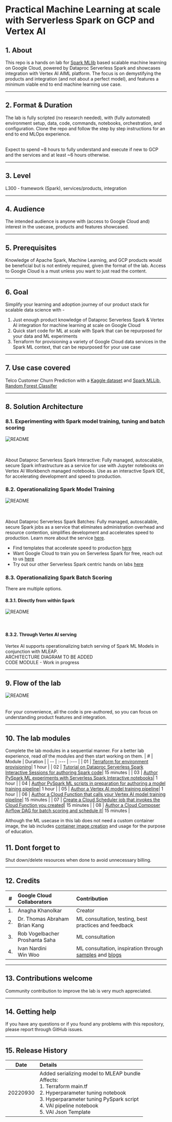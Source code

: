# Practical Machine Learning at scale with Serverless Spark on GCP and Vertex AI


## 1. About

This repo is a hands on lab for [Spark MLlib](https://spark.apache.org/docs/latest/ml-guide.html) based scalable machine learning on Google Cloud, powered by Dataproc Serverless Spark and showcases integration with Vertex AI AIML platform. The focus is on demystifying the products and integration (and not about a perfect model), and features a minimum viable end to end machine learning use case.

<hr>

## 2. Format & Duration
The lab is fully scripted (no research needed), with (fully automated) environment setup, data, code, commands, notebooks, orchestration, and configuration. Clone the repo and follow the step by step instructions for an end to end MLOps experience. <br><br>

Expect to spend ~8 hours to fully understand and execute if new to GCP and the services and at least ~6 hours otherwise.

<hr>

## 3. Level
L300 - framework (Spark), services/products, integration 

<hr>

## 4. Audience
The intended audience is anyone with (access to Google Cloud and) interest in the usecase, products and features showcased.

<hr>

## 5. Prerequisites
Knowledge of Apache Spark, Machine Learning, and GCP products would be beneficial but is not entirely required, given the format of the lab. Access to Google Cloud is a must unless you want to just read the content.

<hr>

## 6. Goal
Simplify your learning and adoption journey of our product stack for scalable data science with - <br> 
1. Just enough product knowledge of Dataproc Serverless Spark & Vertex AI integration for machine learning at scale on Google Cloud<br>
2. Quick start code for ML at scale with Spark that can be repurposed for your data and ML experiments<br>
3. Terraform for provisioning a variety of Google Cloud data services in the Spark ML context, that can be repurposed for your use case<br>

<hr>

## 7. Use case covered
Telco Customer Churn Prediction with a [Kaggle dataset](https://www.kaggle.com/datasets/blastchar/telco-customer-churn) and [Spark MLLib, Random Forest Classifer](https://spark.apache.org/docs/latest/ml-classification-regression.html#random-forest-classifier)<br> 

<hr>

## 8. Solution Architecture

### 8.1. Experimenting with Spark model training, tuning and batch scoring

![README](06-images/landing-page-02.png)   
<br><br>

About Dataproc Serverless Spark Interactive:
Fully managed, autoscalable, secure Spark infrastructure as a service for use with Jupyter notebooks on Vertex AI Workbench managed notebooks. Use as an interactive Spark IDE, for accelerating development and speed to production.

### 8.2. Operationalizing Spark Model Training

![README](06-images/landing-page-03.png)   
<br><br>

About Dataproc Serverless Spark Batches:
Fully managed, autoscalable, secure Spark jobs as a service that eliminates administration overhead and resource contention, simplifies development and accelerates speed to production. Learn more about the service [here](https://cloud.google.com/dataproc-serverless/docs). <br>

- Find templates that accelerate speed to production [here](https://github.com/GoogleCloudPlatform/dataproc-templates)
- Want Google Cloud to train you on Serverless Spark for free, reach out to us [here](https://forms.gle/8ekUAFYd5xXvi2Hy9)
- Try out our other Serverless Spark centric hands on labs [here](https://github.com/GoogleCloudPlatform/serverless-spark-workshop)

### 8.3. Operationalizing Spark Batch Scoring
There are multiple options. 

#### 8.3.1. Directly from within Spark
![README](06-images/landing-page-04.png)   
<br><br>

#### 8.3.2. Through Vertex AI serving
Vertex AI supports operationalizing batch serving of Spark ML Models in conjunction with MLEAP.<br>
ARCHITECTURE DIAGRAM TO BE ADDED<br>
CODE MODULE - Work in progress<br>

<hr>

## 9. Flow of the lab

![README](06-images/landing-page-01.png)   
<br><br>
For your convenience, all the code is pre-authored, so you can focus on understanding product features and integration.

<hr>

## 10. The lab modules
Complete the lab modules in a sequential manner. For a better lab experience, read *all* the modules and then start working on them.
| # | Module | Duration | 
| -- | :--- | :--- |
| 01 |  [Terraform for environment provisioning](05-lab-guide/Module-01-Environment-Provisioning.md)| 1 hour |
| 02 |  [Tutorial on Dataproc Serverless Spark Interactive Sessions for authoring Spark code](05-lab-guide/Module-02-Spark-IDE-on-GCP.md)| 15 minutes |
| 03 |  [Author PySpark ML experiments with Serverless Spark Interactive notebooks](05-lab-guide/Module-03-Author-ML-Experiments-With-Spark-Notebooks.md)| 1 hour |
| 04 |  [Author PySpark ML scripts in preparation for authoring a model training pipeline](05-lab-guide/Module-04-Author-ML-PySpark-Scripts.md)| 1 hour |
| 05 |  [Author a Vertex AI model training pipeline](05-lab-guide/Module-05-Author-Vertex-AI-Pipeline.md)| 1 hour |
| 06 |  [Author a Cloud Function that calls your Vertex AI model training pipeline](05-lab-guide/Module-06-Author-CloudFunction-For-Vertex-AI-Pipeline.md)| 15 minutes |
| 07 |  [Create a Cloud Scheduler job that invokes the Cloud Function you created](05-lab-guide/Module-07-Schedule-VertexAI-Pipeline.md)| 15 minutes |
| 08 |  [Author a Cloud Composer Airflow DAG for batch scoring and schedule it](05-lab-guide/Module-08-Orchestrate-Batch-Scoring.md)| 15 minutes |

Although the ML usecase in this lab does not need a custom container image, the lab includes [container image creation](05-lab-guide/Module-04-Author-ML-PySpark-Scripts.md#11-creating-a-custom-container-image) and usage for the purpose of education.

## 11. Dont forget to 
Shut down/delete resources when done to avoid unnecessary billing.

<hr>

## 12. Credits
| # | Google Cloud Collaborators | Contribution  | 
| -- | :--- | :--- |
| 1. | Anagha Khanolkar | Creator |
| 2. | Dr. Thomas Abraham<br>Brian Kang | ML consultation, testing, best practices and feedback |
| 3. |Rob Vogelbacher<br>Proshanta Saha| ML consultation |
| 4. | Ivan Nardini<br>Win Woo | ML consultation, inspiration through [samples](https://github.com/GoogleCloudPlatform/vertex-ai-samples/blob/main/notebooks/official/pipelines/google_cloud_pipeline_components_dataproc_tabular.ipynb) and [blogs](https://medium.com/google-cloud/sparkling-vertex-ai-pipeline-cfe6e19334f7) |


<hr>

## 13. Contributions welcome
Community contribution to improve the lab is very much appreciated. <br>

<hr>

## 14. Getting help
If you have any questions or if you found any problems with this repository, please report through GitHub issues.

<hr>

## 15. Release History
| Date | Details | 
| -- | :--- | 
| 20220930 |  Added serializing model to MLEAP bundle<br>Affects:<br>1. Terraform main.tf<br>2. Hyperparameter tuning notebook<br>3. Hyperparameter tuning PySpark script<br>4. VAI pipeline notebook<br>5. VAI Json Template |


